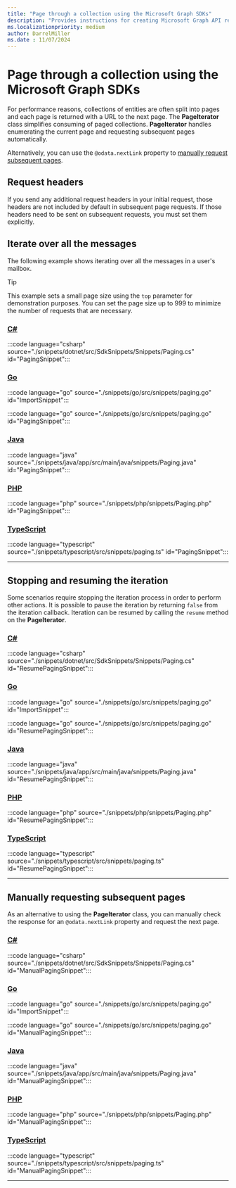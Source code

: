 ```yaml
---
title: "Page through a collection using the Microsoft Graph SDKs"
description: "Provides instructions for creating Microsoft Graph API requests using the Microsoft Graph SDKs."
ms.localizationpriority: medium
author: DarrelMiller
ms.date : 11/07/2024
---
```


<!-- markdownlint-disable MD051 -->

# Page through a collection using the Microsoft Graph SDKs

For performance reasons, collections of entities are often split into pages and each page is returned with a URL to the next page. The **PageIterator** class simplifies consuming of paged collections. **PageIterator** handles enumerating the current page and requesting subsequent pages automatically.

Alternatively, you can use the `@odata.nextLink` property to [manually request subsequent pages](#manually-requesting-subsequent-pages).

## Request headers

If you send any additional request headers in your initial request, those headers are not included by default in subsequent page requests. If those headers need to be sent on subsequent requests, you must set them explicitly.

## Iterate over all the messages

The following example shows iterating over all the messages in a user's mailbox.

> [!TIP]
> This example sets a small page size using the `top` parameter for demonstration purposes. You can set the page size up to 999 to minimize the number of requests that are necessary.

### [C#](#tab/csharp)

:::code language="csharp" source="./snippets/dotnet/src/SdkSnippets/Snippets/Paging.cs" id="PagingSnippet":::

### [Go](#tab/go)

:::code language="go" source="./snippets/go/src/snippets/paging.go" id="ImportSnippet":::

:::code language="go" source="./snippets/go/src/snippets/paging.go" id="PagingSnippet":::

### [Java](#tab/java)

:::code language="java" source="./snippets/java/app/src/main/java/snippets/Paging.java" id="PagingSnippet":::

### [PHP](#tab/PHP)

:::code language="php" source="./snippets/php/snippets/Paging.php" id="PagingSnippet":::

### [TypeScript](#tab/typescript)

:::code language="typescript" source="./snippets/typescript/src/snippets/paging.ts" id="PagingSnippet":::

---

## Stopping and resuming the iteration

Some scenarios require stopping the iteration process in order to perform other actions. It is possible to pause the iteration by returning `false` from the iteration callback. Iteration can be resumed by calling the `resume` method on the **PageIterator**.

<!-- markdownlint-disable MD024 -->
### [C#](#tab/csharp)

:::code language="csharp" source="./snippets/dotnet/src/SdkSnippets/Snippets/Paging.cs" id="ResumePagingSnippet":::

### [Go](#tab/go)

:::code language="go" source="./snippets/go/src/snippets/paging.go" id="ImportSnippet":::

:::code language="go" source="./snippets/go/src/snippets/paging.go" id="ResumePagingSnippet":::

### [Java](#tab/java)

:::code language="java" source="./snippets/java/app/src/main/java/snippets/Paging.java" id="ResumePagingSnippet":::

### [PHP](#tab/PHP)

:::code language="php" source="./snippets/php/snippets/Paging.php" id="ResumePagingSnippet":::

### [TypeScript](#tab/typescript)

:::code language="typescript" source="./snippets/typescript/src/snippets/paging.ts" id="ResumePagingSnippet":::

---
<!-- markdownlint-enable MD024 -->

## Manually requesting subsequent pages

As an alternative to using the **PageIterator** class, you can manually check the response for an `@odata.nextLink` property and request the next page.

<!-- markdownlint-disable MD024 -->
### [C#](#tab/csharp)

:::code language="csharp" source="./snippets/dotnet/src/SdkSnippets/Snippets/Paging.cs" id="ManualPagingSnippet":::

### [Go](#tab/go)

:::code language="go" source="./snippets/go/src/snippets/paging.go" id="ImportSnippet":::

:::code language="go" source="./snippets/go/src/snippets/paging.go" id="ManualPagingSnippet":::

### [Java](#tab/java)

:::code language="java" source="./snippets/java/app/src/main/java/snippets/Paging.java" id="ManualPagingSnippet":::

### [PHP](#tab/PHP)

:::code language="php" source="./snippets/php/snippets/Paging.php" id="ManualPagingSnippet":::

### [TypeScript](#tab/typescript)

:::code language="typescript" source="./snippets/typescript/src/snippets/paging.ts" id="ManualPagingSnippet":::

---
<!-- markdownlint-enable MD024 -->
